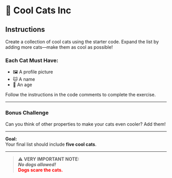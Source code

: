 # 🐾 Cool Cats Inc

## Instructions

Create a collection of cool cats using the starter code. Expand the list by adding more cats—make them as cool as possible!

### Each Cat Must Have:
- 🖼️ A profile picture  
- 🐱 A name  
- 🎂 An age  

Follow the instructions in the code comments to complete the exercise.

---

### Bonus Challenge
Can you think of other properties to make your cats even cooler? Add them!

---

**Goal:**  
Your final list should include **five cool cats**.

---

> ⚠️ **VERY IMPORTANT NOTE:**  
> **_No dogs allowed!_**  
> <span style="color:red; font-weight:bold;">Dogs scare the cats. </span>